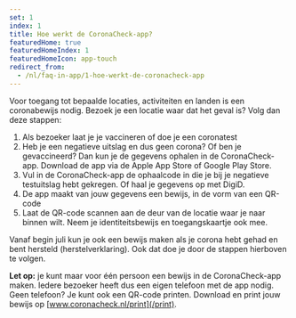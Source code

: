 ```yaml
---
set: 1
index: 1
title: Hoe werkt de CoronaCheck-app?
featuredHome: true
featuredHomeIndex: 1
featuredHomeIcon: app-touch
redirect_from: 
  - /nl/faq-in-app/1-hoe-werkt-de-coronacheck-app
---
```

Voor toegang tot bepaalde locaties, activiteiten en landen is een coronabewijs nodig. Bezoek je een locatie waar dat het geval is? Volg dan deze stappen:

1. Als bezoeker laat je je vaccineren of doe je een coronatest
2. Heb je een negatieve uitslag en dus geen corona? Of ben je gevaccineerd? Dan kun je de gegevens ophalen in de CoronaCheck-app. Download de app via de Apple App Store of Google Play Store.
3. Vul in de CoronaCheck-app de ophaalcode in die je bij je negatieve testuitslag hebt gekregen. Of haal je gegevens op met DigiD.
4. De app maakt van jouw gegevens een bewijs, in de vorm van een QR-code
5. Laat de QR-code scannen aan de deur van de locatie waar je naar binnen wilt. Neem je identiteitsbewijs en toegangskaartje ook mee.

Vanaf begin juli kun je ook een bewijs maken als je corona hebt gehad en bent hersteld (herstelverklaring). Ook dat doe je door de stappen hierboven te volgen. 

**Let op:** je kunt maar voor één persoon een bewijs in de CoronaCheck-app maken. Iedere bezoeker heeft dus een eigen telefoon met de app nodig. Geen telefoon? Je kunt ook een QR-code printen. Download en print jouw bewijs op [www.coronacheck.nl/print](/print).
